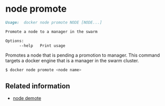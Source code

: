 <!--[metadata]>
+++
title = "node promote"
description = "The node promote command description and usage"
keywords = ["node, promote"]
[menu.main]
parent = "smn_cli"
+++
<![end-metadata]-->

# node promote

```markdown
Usage:  docker node promote NODE [NODE...]

Promote a node to a manager in the swarm

Options:
      --help   Print usage
```

Promotes a node that is pending a promotion to manager. This command targets a docker engine that is a manager in the swarm cluster.


```bash
$ docker node promote <node name>
```

## Related information

* [node demote](node_demote.md)
